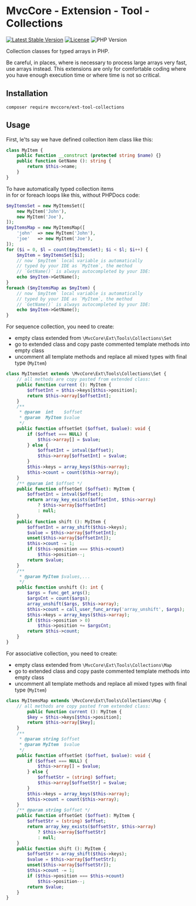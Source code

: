 # MvcCore - Extension - Tool - Collections

[![Latest Stable Version](https://img.shields.io/badge/Stable-v5.0.0-brightgreen.svg?style=plastic)](https://github.com/mvccore/ext-tool-collections/releases)
[![License](https://img.shields.io/badge/License-BSD%203-brightgreen.svg?style=plastic)](https://mvccore.github.io/docs/mvccore/5.0.0/LICENSE.md)
![PHP Version](https://img.shields.io/badge/PHP->=5.4-brightgreen.svg?style=plastic)

Collection classes for typed arrays in PHP.  

Be careful, in places, where is necessary to process large arrays very fast,  
use arrays instead. This extensions are only for comfortable coding where  
you have enough execution time or where time is not so critical.

## Installation
```shell
composer require mvccore/ext-tool-collections
```

## Usage

First, le'ts say we have defined collection item class like this:
```php
class MyItem {
	public function __construct (protected string $name) {}
	public function GetName (): string {
		return $this->name;
	}
}
```

To have automatically typed collection items  
in for or foreach loops like this, without PHPDocs code:

```php
$myItemsSet = new MyItemsSet([
	new MyItem('John'),
	new MyItem('Joe'),
]);
$myItemsMap = new MyItemsMap([
	'john'	=> new MyItem('John'),
	'joe'	=> new MyItem('Joe'),
]);
for ($i = 0, $l = count($myItemsSet); $i < $l; $i++) {
	$myItem = $myItemsSet[$i];
	// now `$myItem` local variable is automatically 
	// typed by your IDE as `MyItem`, the method 
	// `GetName()` is always autocompleted by your IDE:
	echo $myItem->GetName();
}
foreach ($myItemsMap as $myItem) {
	// now `$myItem` local variable is automatically 
	// typed by your IDE as `MyItem`, the method 
	// `GetName()` is always autocompleted by your IDE:
	echo $myItem->GetName();
}
```

For sequence collection, you need to create:
- empty class extended from `\MvcCore\Ext\Tools\Collections\Set`
- go to extended class and copy paste commented template methods into empty class
- uncomment all template methods and replace all mixed types with final type (`MyItem`)
```php
class MyItemsSet extends \MvcCore\Ext\Tools\Collections\Set {
	// all methods are copy pasted from extended class:
	public function current (): MyItem {
		$offsetInt = $this->keys[$this->position];
		return $this->array[$offsetInt];
	}
	/**
	 * @param  int    $offset 
	 * @param  MyItem $value 
	 */
	public function offsetSet ($offset, $value): void {
		if ($offset === NULL) {
			$this->array[] = $value;
		} else {
			$offsetInt = intval($offset);
			$this->array[$offsetInt] = $value;
		}
		$this->keys = array_keys($this->array);
		$this->count = count($this->array);
	}
	/** @param int $offset */
	public function offsetGet ($offset): MyItem {
		$offsetInt = intval($offset);
		return array_key_exists($offsetInt, $this->array)
			? $this->array[$offsetInt] 
			: null;
	}
	public function shift (): MyItem {
		$offsetInt = array_shift($this->keys);
		$value = $this->array[$offsetInt];
		unset($this->array[$offsetInt]);
		$this->count -= 1;
		if ($this->position === $this->count)
			$this->position--;
		return $value;
	}
	/**
	 * @param MyItem $values,...
	 */
	public function unshift (): int {
		$args = func_get_args();
		$argsCnt = count($args);
		array_unshift($args, $this->array);
		$this->count = call_user_func_array('array_unshift', $args);
		$this->keys = array_keys($this->array);
		if ($this->position > 0)
			$this->position += $argsCnt;
		return $this->count;
	}
}
```


For associative collection, you need to create:
- empty class extended from `\MvcCore\Ext\Tools\Collections\Map`
- go to extended class and copy paste commented template methods into empty class
- uncomment all template methods and replace all mixed types with final type (`MyItem`)
```php
class MyItemsMap extends \MvcCore\Ext\Tools\Collections\Map {
	// all methods are copy pasted from extended class:
		public function current (): MyItem {
		$key = $this->keys[$this->position];
		return $this->array[$key];
	}
	/**
	 * @param string $offset 
	 * @param MyItem  $value 
	 */
	public function offsetSet ($offset, $value): void {
		if ($offset === NULL) {
			$this->array[] = $value;
		} else {
			$offsetStr = (string) $offset;
			$this->array[$offsetStr] = $value;
		}
		$this->keys = array_keys($this->array);
		$this->count = count($this->array);
	}
	/** @param string $offset */
	public function offsetGet ($offset): MyItem {
		$offsetStr = (string) $offset;
		return array_key_exists($offsetStr, $this->array)
			? $this->array[$offsetStr] 
			: null;
	}
	public function shift (): MyItem {
		$offsetStr = array_shift($this->keys);
		$value = $this->array[$offsetStr];
		unset($this->array[$offsetStr]);
		$this->count -= 1;
		if ($this->position === $this->count)
			$this->position--;
		return $value;
	}
}
```